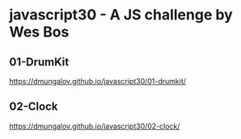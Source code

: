 # javascript30 - A JS challenge by Wes Bos

## 01-DrumKit 
https://dmungalov.github.io/javascript30/01-drumkit/

## 02-Clock
https://dmungalov.github.io/javascript30/02-clock/
